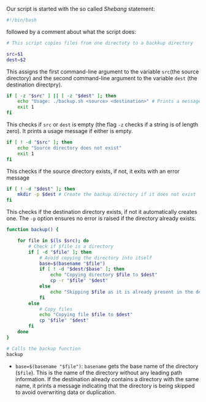 Our script is started with the so called *Shebang* statement:

```bash
#!/bin/bash
```
followed by a comment about what the script does:

```bash
# This script copies files from one directoty to a backkup directory
```

```bash
src=$1
dest=$2
```
This assigns the first command-line argument to the variable `src`(the source directory) and the second command-line argument to the variable `dest` (the destination directpry).

```bash
if [ -z "$src" ] || [ -z "$dest" ]; then
    echo "Usage: ./backup.sh <source> <destination>" # Prints a message to the user on how to use the script correctly
    exit 1
fi
```
This checks if `src` or `dest` is empty (the flag `-z` checks if a string is of length zero). It prints a usage message if either is empty.

```bash
if [ ! -d "$src" ]; then
    echo "Source directory does not exist"
    exit 1
fi
```
This checks if the source directory exists, if not, it exits with an error message

```bash
if [ ! -d "$dest" ]; then
    mkdir -p $dest # Create the backup directory if it does not exist
fi
```
This checks if the destination directory exists, if not it automatically creates one. The `-p` option ensures no error is raised if the directory already exists.

```bash
function backup() {

    for file in $(ls $src); do
        # Check if $file is a directory
        if [ -d "$file" ]; then
            # Avoid copying the directory into itself
            base=$(basename "$file")
            if [ ! -d "$dest/$base" ]; then
                echo "Copying directory $file to $dest"
                cp -r "$file" "$dest"
            else
                echo "Skipping $file as it is already present in the destination"
            fi
        else
            # Copy files
            echo "Copying file $file to $dest"
            cp "$file" "$dest"
        fi
    done
}

# Calls the backup function
backup
```

- `base=$(basename "$file")`: `basename` gets the base name of the directory (`$file`). This is the name of the directory without any leading path information. If the destination already contains a directory with the same name, it prints a message indicating that the directory is being skipped to avoid overwriting data or duplication.
